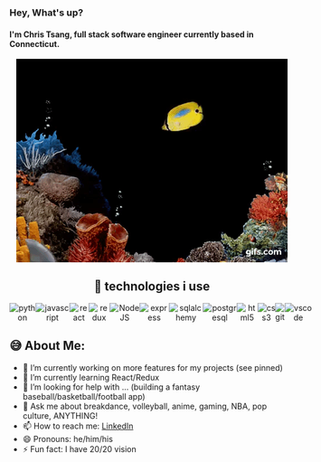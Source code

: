 ### Hey, What's up? 
#### I'm Chris Tsang, full stack software engineer currently based in Connecticut. 

<p align='center'><img align='center' src="https://github.com/ctsang727/ctsang727/blob/main/gif.gif" alt="aquarium GIF" ></p>

<h2 align="center">🚀 technologies i use</h2>
<div style="display: flex; flex-direction: row;" align="center">
  <img src="https://cdn.jsdelivr.net/gh/devicons/devicon/icons/python/python-original-wordmark.svg" alt="python" width="60">
  <img src="https://cdn.jsdelivr.net/gh/devicons/devicon/icons/javascript/javascript-original.svg" alt="javascript" width="60">
  <img src="https://cdn.jsdelivr.net/gh/devicons/devicon/icons/react/react-original-wordmark.svg" alt="react" width="60">
  <img src="https://cdn.jsdelivr.net/gh/devicons/devicon/icons/redux/redux-original.svg" alt="redux" width="60">
  <img src="https://cdn.jsdelivr.net/gh/devicons/devicon/icons/nodejs/nodejs-original.svg" alt="NodeJS" width="60"/>
  <img src="https://cdn.jsdelivr.net/gh/devicons/devicon/icons/express/express-original.svg" alt="express" width="60"/>
  <img src="https://cdn.jsdelivr.net/gh/devicons/devicon/icons/sqlalchemy/sqlalchemy-original.svg" alt="sqlalchemy" width="60">
  <img src="https://cdn.jsdelivr.net/gh/devicons/devicon/icons/postgresql/postgresql-original-wordmark.svg" alt="postgresql" width="60">
  <img src="https://cdn.jsdelivr.net/gh/devicons/devicon/icons/html5/html5-original-wordmark.svg" alt="html5" width="60">
  <img src="https://cdn.jsdelivr.net/gh/devicons/devicon/icons/css3/css3-original-wordmark.svg" alt="css3" width="60">
  <img src="https://cdn.jsdelivr.net/gh/devicons/devicon/icons/git/git-original.svg" alt="git" width="60">
  <img src="https://cdn.jsdelivr.net/gh/devicons/devicon/icons/vscode/vscode-original.svg" alt="vscode" width="60">
</div>

<h2 align="left">😅 About Me:</h2>

- 🔭 I’m currently working on more features for my projects (see pinned)
- 🌱 I’m currently learning React/Redux 
- 🤔 I’m looking for help with ... (building a fantasy baseball/basketball/football app)
- 💬 Ask me about breakdance, volleyball, anime, gaming, NBA, pop culture, ANYTHING!
- 📫 How to reach me: [LinkedIn](https://www.linkedin.com/in/christopher-tsang-827b1b127/)
- 😄 Pronouns: he/him/his
- ⚡ Fun fact: I have 20/20 vision

